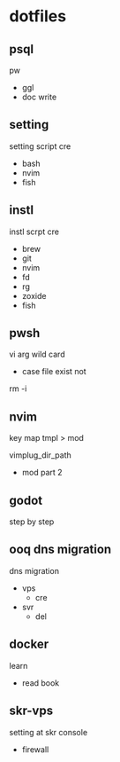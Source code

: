 
# dotfiles


## psql

pw
- ggl
- doc write


## setting

setting script cre
- bash
- nvim
- fish


## instl

instl scrpt cre
- brew
- git
- nvim
- fd
- rg
- zoxide
- fish


## pwsh

vi arg wild card
- case file exist not

rm -i


## nvim

key map tmpl > mod

vimplug_dir_path
- mod part 2


## godot

step by step


## ooq dns migration

dns migration
- vps
  - cre
- svr
  - del


## docker

learn
- read book


## skr-vps

setting at skr console
- firewall



